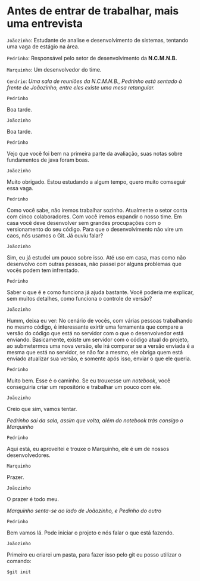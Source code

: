 # Antes de entrar de trabalhar, mais uma entrevista

`Joãozinho`: Estudante de analise e desenvolvimento de sistemas, tentando uma vaga de estágio
na área.

`Pedrinho`: Responsável pelo setor de desenvolvimento da **N.C.M.N.B.**

`Marquinho`: Um desenvolvedor do time.

`Cenário`: *Uma sala de reuniões da N.C.M.N.B., Pedrinho está sentado à frente de Joãozinho, entre eles existe uma mesa retangular.*

`Pedrinho`

Boa tarde.

`Joãozinho`

Boa tarde.

`Pedrinho`

Vejo que você foi bem na primeira parte da avaliação, suas notas sobre fundamentos de java foram
boas.

`Joãozinho`

Muito obrigado. Estou estudando a algum tempo, quero muito comseguir essa vaga.

`Pedrinho`

Como você sabe, não iremos trabalhar sozinho. Atualmente o setor conta com cinco colaboradores.
Com você iremos expandir o nosso time. Em casa você deve desenvolver sem grandes procupações com 
o versionamento do seu código. Para que o desenvolvimento não vire um caos, nós usamos o Git. Já
ouviu falar?

`Joãozinho`

Sim, eu já estudei um pouco sobre isso. Até uso em casa, mas como não desenvolvo com outras pessoas,
não passei por alguns problemas que vocês podem tem infrentado.

`Pedrinho`

Saber o que é e como funciona já ajuda bastante. Você poderia me explicar, sem muitos detalhes, como 
funciona o controle de versão?

`Joãozinho`

Humm, deixa eu ver: No cenário de vocês, com várias pessoas trabalhando no mesmo código, é interessante 
exirtir uma ferramenta que compare a versão do código que está no servidor com o que o desenvolvedor está
enviando. Basicamente, existe um servidor com o código atual do projeto, ao submetermos uma nova versão,
ele irá comparar se a versão enviada é a mesma que está no servidor, se não for a mesmo, ele obriga quem está enviado atualizar sua versão, e somente após isso, enviar o que ele queria.

`Pedrinho`

Muito bem. Esse é o caminho. Se eu trouxesse um *notebook*, você conseguiria criar um repositório e trabalhar um pouco com ele.

`Joãozinho`

Creio que sim, vamos tentar.

*Pedrinho sai da sala, assim que volta, além do notebook trás consigo o Marquinho*

`Pedrinho`

Aqui está, eu aproveitei e trouxe o Marquinho, ele é um de nossos desenvolvedores.

`Marquinho`

Prazer.

`Joãozinho`

O prazer é todo meu.

*Marquinho senta-se ao lado de Joãozinho, e Pedinho do outro*

`Pedrinho`

Bem vamos lá. Pode iniciar o projeto e nós falar o que está fazendo.

`Joãozinho`

Primeiro eu criarei um pasta, para fazer isso pelo git eu posso utilizar o comando:
```git
$git init
```
